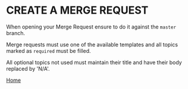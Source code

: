 # CREATE A MERGE REQUEST

When opening your Merge Request ensure to do it against the `master` branch.

Merge requests must use one of the available templates and all topics marked as `required` must be filled.

All optional topics not used must maintain their title and have their body replaced by 'N/A'.


[Home](https://gitlab.com/exadra37-docker-images/dockerize-graphical-user-interface-app)
